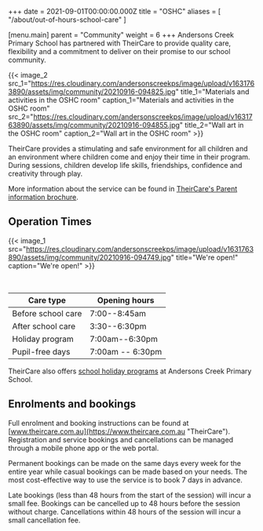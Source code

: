 +++
date = 2021-09-01T00:00:00.000Z
title = "OSHC"
aliases = [ "/about/out-of-hours-school-care" ]

[menu.main]
parent = "Community"
weight = 6
+++
Andersons Creek Primary School has partnered with TheirCare to provide quality care, flexibility and a commitment to deliver on their promise to our school community.

{{< image_2 src_1="https://res.cloudinary.com/andersonscreekps/image/upload/v1631763890/assets/img/community/20210916-094825.jpg" title_1="Materials and activities in the OSHC room" caption_1="Materials and activities in the OSHC room" src_2="https://res.cloudinary.com/andersonscreekps/image/upload/v1631763890/assets/img/community/20210916-094855.jpg" title_2="Wall art in the OSHC room" caption_2="Wall art in the OSHC room" >}}

TheirCare provides a stimulating and safe environment for all children and an environment where children come and enjoy their time in their program. During sessions, children develop life skills, friendships, confidence and creativity through play.

More information about the service can be found in [TheirCare's Parent information brochure](https://res.cloudinary.com/andersonscreekps/image/upload/v1639453002/assets/docs/community/Digital-TheirCare-Parent-Information-A4-web.pdf "Parent information brochure").

## Operation Times
{{< image_1 src="https://res.cloudinary.com/andersonscreekps/image/upload/v1631763890/assets/img/community/20210916-094749.jpg" title="We're open!" caption="We're open!" >}}

&nbsp;

<table><thead><tr><th>Care type</th><th>Opening hours</th></tr></thead><tbody><tr><td>Before school care</td><td>7:00--8:45am</td></tr><tr><td>After school care</td><td>3:30--6:30pm</td></tr><tr><td>Holiday program</td><td>7:00am--6:30pm</td></tr><tr><td>Pupil-free days</td><td>7:00am -- 6:30pm</td></tr></tbody></table>

TheirCare also offers [school holiday programs](https://theircare.com.au/holiday-programs/andersons-creek-primary-school-2/ "School holiday programs") at Andersons Creek Primary School.

## Enrolments and bookings

Full enrolment and booking instructions can be found at [www.theircare.com.au](https://www.theircare.com.au "TheirCare"). Registration and service bookings and cancellations can be managed through a mobile phone app or the web portal.

Permanent bookings can be made on the same days every week for the entire year while casual bookings can be made based on your needs. The most cost-effective way to use the service is to book 7 days in advance.

Late bookings (less than 48 hours from the start of the session) will incur a small fee. Bookings can be cancelled up to 48 hours before the session without charge. Cancellations within 48 hours of the session will incur a small cancellation fee.
